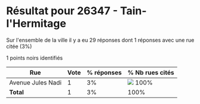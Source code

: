 # Résultat pour 26347 - Tain-l'Hermitage

Sur l'ensemble de la ville il y a eu 29 réponses dont 1 réponses avec une rue citée (3%)

1 points noirs identifiés

| Rue | Vote | % réponses | % Nb rues cités|
|-----|------|------------|----------------|
| Avenue Jules Nadi | 1 | 3% | <img src="../../img/bar_100.gif" />&nbsp;100%|
| **Total** | 1 | 3% | 100%|
